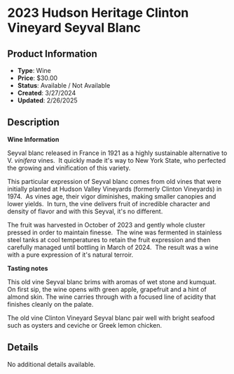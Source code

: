 # 2023 Hudson Heritage Clinton Vineyard Seyval Blanc

## Product Information
- **Type**: Wine
- **Price**: $30.00
- **Status**: Available / Not Available
- **Created**: 3/27/2024
- **Updated**: 2/26/2025

## Description
<p><strong>Wine Information&nbsp;</strong></p>
<p>Seyval blanc released in France in 1921 as a highly sustainable alternative to V. <em>vinifera</em> vines.&nbsp; It quickly made it's way to New York State, who perfected the growing and vinification of this variety.&nbsp;</p>
<p>This particular expression of Seyval blanc comes from old vines that were initially planted at Hudson Valley Vineyards (formerly Clinton Vineyards) in 1974.&nbsp; As vines age, their vigor diminishes, making smaller canopies and lower yields.&nbsp; In turn, the vine delivers fruit of incredible character and density of flavor and with this Seyval, it's no different.&nbsp;</p>
<p>The fruit was harvested in October of 2023 and gently whole cluster pressed in order to maintain finesse.&nbsp; The wine was fermented in stainless steel tanks at cool temperatures to retain the fruit expression and then carefully managed until bottling in March of 2024.&nbsp; The result was a wine with a pure expression of it's natural terroir.&nbsp;</p>
<p><strong>Tasting notes</strong></p>
<p>This old vine Seyval blanc brims with aromas of wet stone and kumquat.&nbsp; On first sip, the wine opens with green apple, grapefruit and a hint of almond skin. The wine carries through with a focused line of acidity that finishes cleanly on the palate.</p>
<p>The old vine Clinton Vineyard Seyval blanc pair well with bright seafood such as oysters and ceviche or Greek lemon chicken.&nbsp;</p>



## Details
No additional details available.
